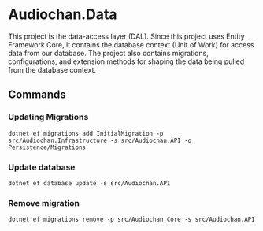 # Audiochan.Data

This project is the data-access layer (DAL). Since this project uses Entity Framework Core, it contains the database context (Unit of Work) for access data from our database. The project also contains migrations, configurations, and extension methods for shaping the data being pulled from the database context.

## Commands

### Updating Migrations

`dotnet ef migrations add InitialMigration -p src/Audiochan.Infrastructure -s src/Audiochan.API -o Persistence/Migrations`

### Update database

`dotnet ef database update -s src/Audiochan.API`

### Remove migration

`dotnet ef migrations remove -p src/Audiochan.Core -s src/Audiochan.API`